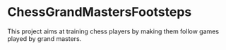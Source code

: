 # ChessGrandMastersFootsteps

This project aims at training chess players by making them follow games played by grand masters. 

